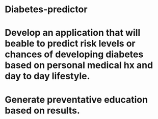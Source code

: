 # Diabetes-predictor
# Develop an application that will beable to predict risk levels or chances of developing diabetes based on personal medical hx and day to day lifestyle.
# Generate preventative education based on results. 
